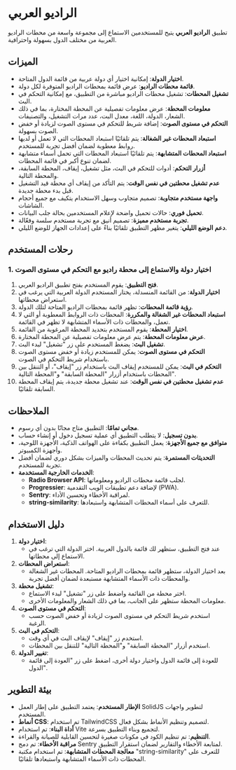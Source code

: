 # الراديو العربي

تطبيق **الراديو العربي** يتيح للمستخدمين الاستماع إلى مجموعة واسعة من محطات الراديو العربية من مختلف الدول بسهولة واحترافية.

## الميزات

- **اختيار الدولة**: إمكانية اختيار أي دولة عربية من قائمة الدول المتاحة.
- **قائمة محطات الراديو**: عرض قائمة بمحطات الراديو المتوفرة لكل دولة.
- **تشغيل المحطات**: تشغيل محطات الراديو مباشرة من التطبيق، مع إمكانية التحكم في البث.
- **معلومات المحطة**: عرض معلومات تفصيلية عن المحطة المختارة، بما في ذلك الشعار، الدولة، اللغة، معدل البت، عدد مرات التشغيل، والتصنيفات.
- **التحكم في مستوى الصوت**: إضافة شريط للتحكم في مستوى الصوت لزيادة أو خفض الصوت بسهولة.
- **استبعاد المحطات غير الشغالة**: يتم تلقائيًا استبعاد المحطات التي لا تعمل أو لديها روابط معطوبة لضمان أفضل تجربة للمستخدم.
- **استبعاد المحطات المتشابهة**: يتم تلقائيًا استبعاد المحطات التي تحمل أسماء متشابهة لضمان تنوع أكبر في قائمة المحطات.
- **أزرار التحكم**: أدوات للتحكم في البث، مثل تشغيل، إيقاف، المحطة السابقة، والمحطة التالية.
- **عدم تشغيل محطتين في نفس الوقت**: يتم التأكد من إيقاف أي محطة قيد التشغيل قبل بدء محطة جديدة.
- **واجهة مستخدم متجاوبة**: تصميم متجاوب وسهل الاستخدام يتكيف مع جميع أحجام الشاشات.
- **تحميل فوري**: حالات تحميل واضحة لإعلام المستخدمين بحالة جلب البيانات.
- **تجربة مستخدم مميزة**: تصميم أنيق مع تجربة مستخدم سلسة وفعّالة.
- **دعم الوضع الليلي**: يتغير مظهر التطبيق تلقائيًا بناءً على إعدادات الجهاز للوضع الليلي.

## رحلات المستخدم

### 1. اختيار دولة والاستماع إلى محطة راديو مع التحكم في مستوى الصوت

1. **فتح التطبيق**: يقوم المستخدم بفتح تطبيق الراديو العربي.
2. **اختيار الدولة**: من القائمة المنسدلة، يختار المستخدم الدولة العربية التي يرغب في استعراض محطاتها.
3. **رؤية قائمة المحطات**: تظهر قائمة بمحطات الراديو المتاحة لتلك الدولة.
4. **استبعاد المحطات غير الشغالة والمكررة**: المحطات ذات الروابط المعطوبة أو التي لا تعمل، والمحطات ذات الأسماء المتشابهة لا تظهر في القائمة.
5. **اختيار المحطة**: يقوم المستخدم بتحديد المحطة المرغوبة من القائمة.
6. **عرض معلومات المحطة**: يتم عرض معلومات تفصيلية عن المحطة المختارة.
7. **تشغيل البث**: يضغط المستخدم على زر "تشغيل" لبدء البث.
8. **التحكم في مستوى الصوت**: يمكن للمستخدم زيادة أو خفض مستوى الصوت باستخدام شريط التحكم في الصوت.
9. **التحكم في البث**: يمكن للمستخدم إيقاف البث باستخدام زر "إيقاف"، أو التنقل بين المحطات باستخدام أزرار "المحطة السابقة" و"المحطة التالية".
10. **عدم تشغيل محطتين في نفس الوقت**: عند تشغيل محطة جديدة، يتم إيقاف المحطة السابقة تلقائيًا.

## الملاحظات

- **مجاني تمامًا**: التطبيق متاح مجانًا بدون أي رسوم.
- **بدون تسجيل**: لا يتطلب التطبيق أي عملية تسجيل دخول أو إنشاء حساب.
- **متوافق مع جميع الأجهزة**: يعمل التطبيق بكفاءة على الهواتف الذكية، الأجهزة اللوحية، وأجهزة الكمبيوتر.
- **التحديثات المستمرة**: يتم تحديث المحطات والميزات بشكل دوري لضمان أفضل تجربة للمستخدم.
- **الخدمات الخارجية المستخدمة**:
  - **Radio Browser API**: لجلب قائمة محطات الراديو ومعلوماتها.
  - **Progressier**: لإضافة دعم تطبيقات الويب التقدمية (PWA).
  - **Sentry**: لمراقبة الأخطاء وتحسين الأداء.
  - **string-similarity**: للتعرف على أسماء المحطات المتشابهة واستبعادها.

## دليل الاستخدام

1. **اختيار دولة**:
   - عند فتح التطبيق، ستظهر لك قائمة بالدول العربية. اختر الدولة التي ترغب في الاستماع إلى محطاتها.
2. **استعراض المحطات**:
   - بعد اختيار الدولة، ستظهر قائمة بمحطات الراديو المتاحة. المحطات غير الشغالة والمحطات ذات الأسماء المتشابهة مستبعدة لضمان أفضل تجربة.
3. **تشغيل محطة**:
   - اختر محطة من القائمة واضغط على زر "تشغيل" لبدء الاستماع.
   - معلومات المحطة ستظهر على الجانب، بما في ذلك الشعار والمعلومات الأخرى.
4. **التحكم في مستوى الصوت**:
   - استخدم شريط التحكم في مستوى الصوت لزيادة أو خفض الصوت حسب الرغبة.
5. **التحكم في البث**:
   - استخدم زر "إيقاف" لإيقاف البث في أي وقت.
   - استخدم أزرار "المحطة السابقة" و"المحطة التالية" للتنقل بين المحطات.
6. **تغيير الدولة**:
   - للعودة إلى قائمة الدول واختيار دولة أخرى، اضغط على زر "العودة إلى قائمة الدول".

## بيئة التطوير

- **الإطار المستخدم**: يعتمد التطبيق على إطار العمل SolidJS لتطوير واجهات المستخدم.
- **أنماط CSS**: تم استخدام TailwindCSS لتصميم وتنظيم الأنماط بشكل فعال.
- **أداة البناء**: تم استخدام Vite لتجميع وبناء التطبيق بسرعة.
- **التنظيم**: تم تنظيم الكود في مكونات صغيرة لتحسين القابلية للصيانة والقراءة.
- **مراقبة الأخطاء**: تم دمج Sentry لمتابعة الأخطاء والتقارير لضمان استقرار التطبيق.
- **معالجة المحطات المتشابهة**: تم استخدام مكتبة "string-similarity" للتعرف على المحطات ذات الأسماء المتشابهة واستبعادها تلقائيًا.